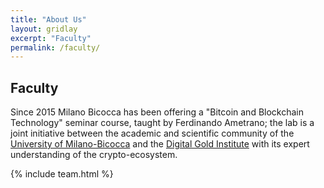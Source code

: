 ```yaml
---
title: "About Us"
layout: gridlay
excerpt: "Faculty"
permalink: /faculty/
---
```


## Faculty

Since 2015 Milano Bicocca has been offering a
"Bitcoin and Blockchain Technology"
seminar course, taught by Ferdinando Ametrano;
the lab is a joint initiative between the
academic and scientific community of the
[University of Milano-Bicocca](http://www.unimib.it) and the
[Digital Gold Institute](http://www.dgi.io) with its
expert understanding of the crypto-ecosystem.

{% include team.html %}
